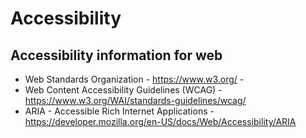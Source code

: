 # Accessibility

## Accessibility information for web 


+ Web Standards Organization - https://www.w3.org/ -
+ Web Content Accessibility Guidelines (WCAG) - https://www.w3.org/WAI/standards-guidelines/wcag/
+ ARIA - Accessible Rich Internet Applications - https://developer.mozilla.org/en-US/docs/Web/Accessibility/ARIA

